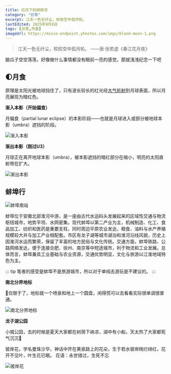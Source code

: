 ```yaml
---
title: 红月下的碎碎念
category: "日常"
excerpt: 江天一色无纤尘，皎皎空中孤月轮。
lastEdited: 2025年9月8日
tags: [日常,月食]
imageUrl: https://minio-endpoint.yhnotes.com/imgs/blood-moon-1.png
---
```


> 江天一色无纤尘，皎皎空中孤月轮。
> ——唐·张若虚《春江花月夜》

脑瓜子空空荡荡，好像做什么事情都没有眼前一亮的感觉，那就浅浅纪念一下吧

## 🌓月食

原理是太阳光被地球挡住了，只有波长较长的红光经[大气折射](https://zh.wikipedia.org/wiki/大氣折射)到月球表面，所以月亮展现为暗红色。



**渐入本影（开始偏食）**

月偏食（partial lunar eclipse）的本影阶段——也就是月球进入或部分被地球本影（umbra）遮挡的阶段。

![渐入本影](https://minio-endpoint.yhnotes.com/imgs/screenshot_20250908_010518.png)

**渐出本影（刚过U3）**

月球正在离开地球本影（umbra），被本影遮挡的暗红部分在缩小，明亮的太阳直射带在扩大。

![渐出本影](https://minio-endpoint.yhnotes.com/imgs/blood%20moon-2.png)

## 蚌埠行

![蚌埠南站](https://minio-endpoint.yhnotes.com/imgs/蚌埠南站.jpg)

蚌埠位于安徽北部淮河中游，是一座由古代水运码头发展起来的区域性交通与物流枢纽城市，地势平坦、水网密集。现代蚌埠以第二产业为主，机械制造、化工、食品加工、纺织和医药是重要支柱，同时周边平原农业发达，粮食、油料与水产养殖规模较大并与加工产业相配套。市区有龙子湖等城市湖泊和淮河沿线风貌，历史上因淮河水运而繁荣，保留了丰富的地方民俗与文化传统。交通方面，蚌埠铁路、公路网络发达，便于连接合肥、徐州、南京等中短途城市，利于物流和工业发展。总体而言，蚌埠兼具工业基础与农业资源，交通优势明显，文化与旅游以江淮地域特色为主。

::: tip
笔者的感受是蚌埠不是旅游城市，所以对于单纯去游玩是不建议的。
:::



**南北分界地标**

🫣仅限于了，地标就一个喷泉和地上一个圆盘，闲得慌可以去看看实际很单调很普通。

![南北分界地标](https://minio-endpoint.yhnotes.com/imgs/南北分界地标.jpg)

**龙子湖公园**

小城公园，去的时候是夏天大家都在树荫下纳凉，湖中有小船，天太热了大家都死气沉沉🫠

彼岸花，学名曼珠沙华，神话中开在黄泉路上的花朵，生于若水彼岸绚烂绯红，花开不见叶，叶生花已眠。
花语：永世错过，生死不忘

![彼岸花](https://minio-endpoint.yhnotes.com/imgs/彼岸花.jpg)